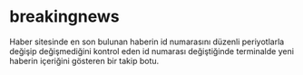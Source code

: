 # breakingnews

Haber sitesinde en son bulunan haberin id numarasını düzenli periyotlarla değişip değişmediğini kontrol eden id numarası değiştiğinde terminalde yeni haberin içeriğini gösteren bir takip botu.

